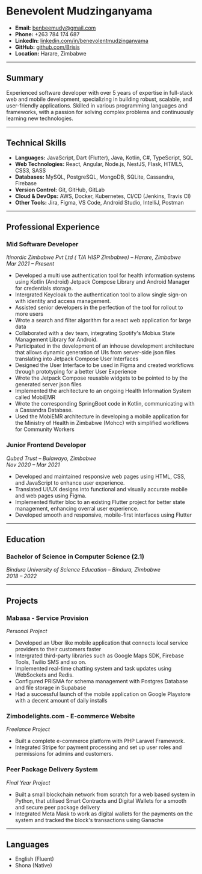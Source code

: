 # **Benevolent Mudzinganyama**

- **Email:** benbeemudy@gmail.com  
- **Phone:** +263 784 174 687  
- **LinkedIn:** [linkedin.com/in/benevolentmudzinganyama](https://linkedin.com/in/benevolentmudzinganyama)  
- **GitHub:** [github.com/Brisis](https://github.com/Brisis)  
- **Location:** Harare, Zimbabwe  

---

## **Summary**

Experienced software developer with over 5 years of expertise in full-stack web and mobile development, specializing in building robust, scalable, and user-friendly applications. Skilled in various programming languages and frameworks, with a passion for solving complex problems and continuously learning new technologies.

---

## **Technical Skills**

- **Languages:** JavaScript, Dart (Flutter), Java, Kotlin, C#, TypeScript, SQL  
- **Web Technologies:** React, Angular, Node.js, NestJS, Flask, HTML5, CSS3, SASS  
- **Databases:** MySQL, PostgreSQL, MongoDB, SQLite, Cassandra, Firebase 
- **Version Control:** Git, GitHub, GitLab  
- **Cloud & DevOps:** AWS, Docker, Kubernetes, CI/CD (Jenkins, Travis CI)  
- **Other Tools:** Jira, Figma, VS Code, Android Studio, IntelliJ, Postman  

---

## **Professional Experience**

### **Mid Software Developer**  
*Itinordic Zimbabwe Pvt Ltd ( T/A HISP Zimbabwe) – Harare, Zimbabwe*  
*Mar 2021 – Present*

- Developed a multi use authentication tool for health information systems using Kotlin (Android) Jetpack Compose Library and Android Manager for credentials storage.
- Intergrated Keycloak to the authentication tool to allow single sign-on with identity and access management.
- Assisted senior developers in the perfection of the tool for rollout to more users 
- Wrote a search and filter algorithm for a react web application for large data
- Collaborated with a dev team, integrating Spotify's Mobius State Management Library for Android.
- Participated in the development of an inhouse development architecture that allows dynamic generation of UIs from server-side json files translating into Jetpack Compose User Interfaces
- Designed the User Interface to be used in Figma and created workflows through prototyping for a better User Experience
- Wrote the Jetpack Compose reusable widgets to be pointed to by the generated server json files
- Implemented the architecture to an ongoing Health Information System called MobiEMR
- Wrote the corresponding SpringBoot code in Kotlin, communicating with a Cassandra Database.
- Used the MobiEMR architecture in developing a mobile application for the Ministry of Health in Zimbabwe (Mohcc) with simplified workflows for Community Workers

### **Junior Frontend Developer**  
*Qubed Trust – Bulawayo, Zimbabwe*  
*Nov 2020 – Mar 2021*

- Developed and maintained responsive web pages using HTML, CSS, and JavaScript to enhance user experience.
- Translated UI/UX designs into functional and visually accurate mobile and web pages using Figma.
- Implemented flutter bloc to an existing Flutter project for better state management, enhancing overral user experience.
- Developed smooth and responsive, mobile-first interfaces using Flutter


---

## **Education**

### **Bachelor of Science in Computer Science (2.1)**  
*Bindura University of Science Education – Bindura, Zimbabwe*  
*2018 – 2022*

---


## **Projects**

### **Mabasa - Service Provision**  
*Personal Project*  
- Developed an Uber like mobile application that connects local service providers to their customers faster
- Intergrated third-party libraries such as Google Maps SDK, Firebase Tools, Twilio SMS and so on.
- Implemented real-time chatting system and task updates using WebSockets and Redis.
- Configured PRISMA for schema management with Postgres Database and file storage in Supabase
- Had a successful launch of the mobile application on Google Playstore with a decent amount of daily installs

### **Zimbodelights.com - E-commerce Website**  
*Freelance Project*  
- Built a complete e-commerce platform with PHP Laravel Framework.
- Integrated Stripe for payment processing and set up user roles and permissions for admins and customers.

<div style="page-break-after: always"></div>


### **Peer Package Delivery System**  
*Final Year Project*  
- Built a small blockchain network from scratch for a web based system in Python, that utilised Smart Contracts and Digital Wallets for a smooth and secure peer package delivery
- Integrated Meta Mask to work as digital wallets for the payments on the system and tracked the block's transactions using Ganache
---

## **Languages**

- English (Fluent)  
- Shona (Native)
